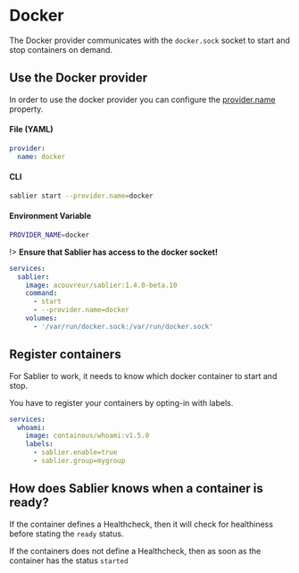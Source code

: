 # Docker

The Docker provider communicates with the `docker.sock` socket to start and stop containers on demand.

## Use the Docker provider

In order to use the docker provider you can configure the [provider.name](TODO) property.

<!-- tabs:start -->

#### **File (YAML)**

```yaml
provider:
  name: docker
```

#### **CLI**

```bash
sablier start --provider.name=docker
```

#### **Environment Variable**

```bash
PROVIDER_NAME=docker
```

<!-- tabs:end -->

!> **Ensure that Sablier has access to the docker socket!**

```yaml
services:
  sablier:
    image: acouvreur/sablier:1.4.0-beta.10
    command:
      - start
      - --provider.name=docker
    volumes:
      - '/var/run/docker.sock:/var/run/docker.sock'
```

## Register containers

For Sablier to work, it needs to know which docker container to start and stop.

You have to register your containers by opting-in with labels.

```yaml
services:
  whoami:
    image: containous/whoami:v1.5.0
    labels:
      - sablier.enable=true
      - sablier.group=mygroup
```

## How does Sablier knows when a container is ready?

If the container defines a Healthcheck, then it will check for healthiness before stating the `ready` status.

If the containers does not define a Healthcheck, then as soon as the container has the status `started`